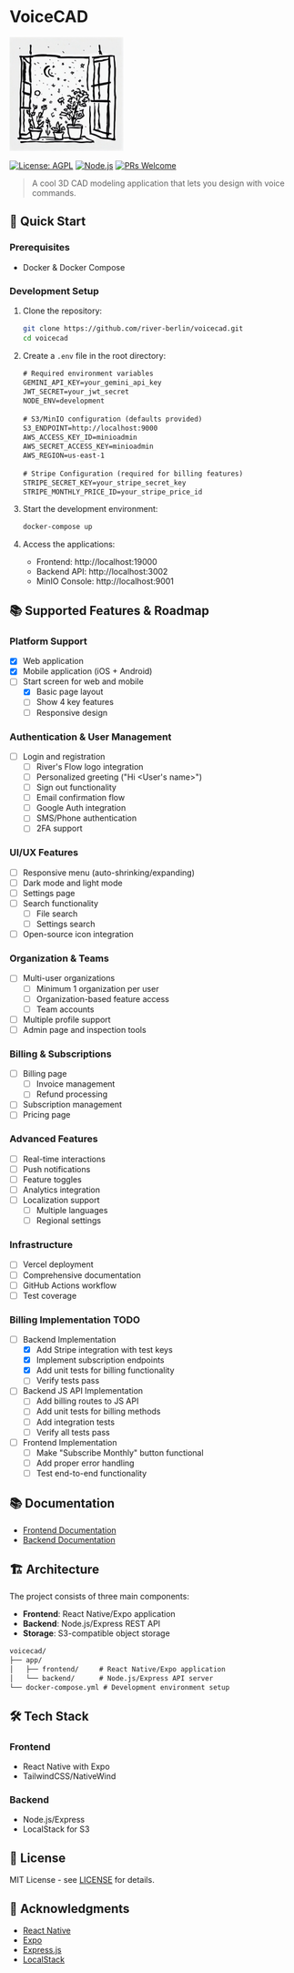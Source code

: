 # VoiceCAD

<img src="readme-files/flowerpots.jpg" alt="flowers in a flowerpot next to a window" width="200" height="200">

[![License: AGPL](https://img.shields.io/badge/License-AGPL-green.svg)](https://opensource.org/licenses/AGPL-3.0)
[![Node.js](https://img.shields.io/badge/Node.js-20.x-green.svg)](https://nodejs.org)
[![PRs Welcome](https://img.shields.io/badge/PRs-welcome-brightgreen.svg)](http://makeapullrequest.com)

> A cool 3D CAD modeling application that lets you design with voice commands.

## 🚀 Quick Start

### Prerequisites

- Docker & Docker Compose

### Development Setup

1. Clone the repository:
   ```bash
   git clone https://github.com/river-berlin/voicecad.git
   cd voicecad
   ```

2. Create a `.env` file in the root directory:
   ```env
   # Required environment variables
   GEMINI_API_KEY=your_gemini_api_key
   JWT_SECRET=your_jwt_secret
   NODE_ENV=development

   # S3/MinIO configuration (defaults provided)
   S3_ENDPOINT=http://localhost:9000
   AWS_ACCESS_KEY_ID=minioadmin
   AWS_SECRET_ACCESS_KEY=minioadmin
   AWS_REGION=us-east-1

   # Stripe Configuration (required for billing features)
   STRIPE_SECRET_KEY=your_stripe_secret_key
   STRIPE_MONTHLY_PRICE_ID=your_stripe_price_id
   ```

3. Start the development environment:
   ```bash
   docker-compose up
   ```

4. Access the applications:
   - Frontend: http://localhost:19000
   - Backend API: http://localhost:3002
   - MinIO Console: http://localhost:9001

## 📚 Supported Features & Roadmap

### Platform Support
- [x] Web application
- [x] Mobile application (iOS + Android)
- [ ] Start screen for web and mobile
  - [x] Basic page layout
  - [ ] Show 4 key features
  - [ ] Responsive design

### Authentication & User Management
- [ ] Login and registration
  - [ ] River's Flow logo integration
  - [ ] Personalized greeting ("Hi <User's name>")
  - [ ] Sign out functionality
  - [ ] Email confirmation flow
  - [ ] Google Auth integration
  - [ ] SMS/Phone authentication
  - [ ] 2FA support

### UI/UX Features
- [ ] Responsive menu (auto-shrinking/expanding)
- [ ] Dark mode and light mode
- [ ] Settings page
- [ ] Search functionality
  - [ ] File search
  - [ ] Settings search
- [ ] Open-source icon integration

### Organization & Teams
- [ ] Multi-user organizations
  - [ ] Minimum 1 organization per user
  - [ ] Organization-based feature access
  - [ ] Team accounts
- [ ] Multiple profile support
- [ ] Admin page and inspection tools

### Billing & Subscriptions
- [ ] Billing page
  - [ ] Invoice management
  - [ ] Refund processing
- [ ] Subscription management
- [ ] Pricing page

### Advanced Features
- [ ] Real-time interactions
- [ ] Push notifications
- [ ] Feature toggles
- [ ] Analytics integration
- [ ] Localization support
  - [ ] Multiple languages
  - [ ] Regional settings

### Infrastructure
- [ ] Vercel deployment
- [ ] Comprehensive documentation
- [ ] GitHub Actions workflow
- [ ] Test coverage

### Billing Implementation TODO
- [ ] Backend Implementation
  - [x] Add Stripe integration with test keys
  - [x] Implement subscription endpoints
  - [x] Add unit tests for billing functionality
  - [ ] Verify tests pass
- [ ] Backend JS API Implementation
  - [ ] Add billing routes to JS API
  - [ ] Add unit tests for billing methods
  - [ ] Add integration tests
  - [ ] Verify all tests pass
- [ ] Frontend Implementation
  - [ ] Make "Subscribe Monthly" button functional
  - [ ] Add proper error handling
  - [ ] Test end-to-end functionality

## 📚 Documentation

- [Frontend Documentation](app/frontend/README.md)
- [Backend Documentation](app/backend/README.md)

## 🏗️ Architecture

The project consists of three main components:

- **Frontend**: React Native/Expo application
- **Backend**: Node.js/Express REST API
- **Storage**: S3-compatible object storage

```
voicecad/
├── app/
│   ├── frontend/     # React Native/Expo application
│   └── backend/      # Node.js/Express API server
└── docker-compose.yml # Development environment setup
```

## 🛠️ Tech Stack

### Frontend
- React Native with Expo
- TailwindCSS/NativeWind

### Backend
- Node.js/Express
- LocalStack for S3

## 📝 License

MIT License - see [LICENSE](LICENSE) for details.

## 🙏 Acknowledgments

- [React Native](https://reactnative.dev)
- [Expo](https://expo.dev)
- [Express.js](https://expressjs.com)
- [LocalStack](https://localstack.cloud)